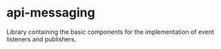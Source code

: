 # api-messaging
Library containing the basic components for the implementation of event listeners and publishers.
